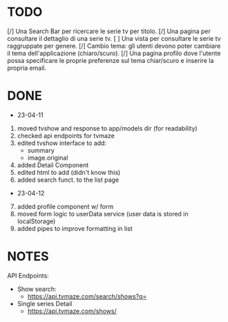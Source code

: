 # TODO

[/] Una Search Bar per ricercare le serie tv per titolo.
[/] Una pagina per consultare il dettaglio di una serie tv.
[ ] Una vista per consultare le serie tv raggruppate per genere.
[/] Cambio tema: gli utenti devono poter cambiare il tema dell'applicazione (chiaro/scuro).
[/] Una pagina profilo dove l'utente possa specificare le proprie preferenze sul tema chiar/scuro e inserire la propria email.

# DONE

- 23-04-11

1.  moved tvshow and response to app/models dir (for readability)
2.  checked api endpoints for tvmaze
3.  edited tvshow interface to add:
    - summary
    - image.original
4.  added Detail Component
5.  edited html to add <base href="/"> (didn't know this)
6.  added search funct. to the list page

- 23-04-12

7.  added profile component w/ form
8.  moved form logic to userData service (user data is stored in localStorage)
9.  added pipes to improve formatting in list

# NOTES

API Endpoints:

- Show search:
  - https://api.tvmaze.com/search/shows?q=<query/>
- Single series Detail
  - https://api.tvmaze.com/shows/<show-id/>
